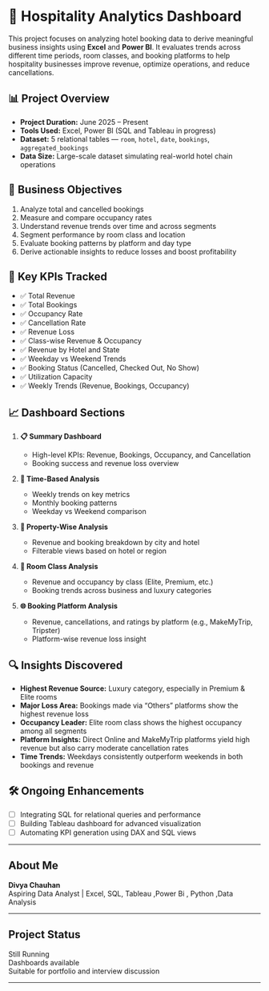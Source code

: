 # 🏨 Hospitality Analytics Dashboard

This project focuses on analyzing hotel booking data to derive meaningful business insights using **Excel** and **Power BI**. It evaluates trends across different time periods, room classes, and booking platforms to help hospitality businesses improve revenue, optimize operations, and reduce cancellations.

## 📊 Project Overview

- **Project Duration:** June 2025 – Present  
- **Tools Used:** Excel, Power BI (SQL and Tableau in progress)  
- **Dataset:** 5 relational tables — `room`, `hotel`, `date`, `bookings`, `aggregated_bookings`  
- **Data Size:** Large-scale dataset simulating real-world hotel chain operations

## 🎯 Business Objectives

1. Analyze total and cancelled bookings
2. Measure and compare occupancy rates
3. Understand revenue trends over time and across segments
4. Segment performance by room class and location
5. Evaluate booking patterns by platform and day type
6. Derive actionable insights to reduce losses and boost profitability

## 📌 Key KPIs Tracked

- ✅ Total Revenue  
- ✅ Total Bookings  
- ✅ Occupancy Rate  
- ✅ Cancellation Rate  
- ✅ Revenue Loss  
- ✅ Class-wise Revenue & Occupancy  
- ✅ Revenue by Hotel and State  
- ✅ Weekday vs Weekend Trends  
- ✅ Booking Status (Cancelled, Checked Out, No Show)  
- ✅ Utilization Capacity  
- ✅ Weekly Trends (Revenue, Bookings, Occupancy)

## 📈 Dashboard Sections

1. **📋 Summary Dashboard**  
   - High-level KPIs: Revenue, Bookings, Occupancy, and Cancellation
   - Booking success and revenue loss overview

2. **📆 Time-Based Analysis**  
   - Weekly trends on key metrics  
   - Monthly booking patterns  
   - Weekday vs Weekend comparison

3. **🏨 Property-Wise Analysis**  
   - Revenue and booking breakdown by city and hotel  
   - Filterable views based on hotel or region

4. **💺 Room Class Analysis**  
   - Revenue and occupancy by class (Elite, Premium, etc.)  
   - Booking trends across business and luxury categories

5. **🌐 Booking Platform Analysis**  
   - Revenue, cancellations, and ratings by platform (e.g., MakeMyTrip, Tripster)  
   - Platform-wise revenue loss insight

## 🔍 Insights Discovered

- **Highest Revenue Source:** Luxury category, especially in Premium & Elite rooms  
- **Major Loss Area:** Bookings made via “Others” platforms show the highest revenue loss  
- **Occupancy Leader:** Elite room class shows the highest occupancy among all segments  
- **Platform Insights:** Direct Online and MakeMyTrip platforms yield high revenue but also carry moderate cancellation rates  
- **Time Trends:** Weekdays consistently outperform weekends in both bookings and revenue

## 🛠️ Ongoing Enhancements

- [ ] Integrating SQL for relational queries and performance  
- [ ] Building Tableau dashboard for advanced visualization  
- [ ] Automating KPI generation using DAX and SQL views
       
---

## About Me

**Divya Chauhan**  
Aspiring Data Analyst | Excel, SQL, Tableau ,Power Bi , Python ,Data Analysis 

---

## Project Status

Still Running  
Dashboards available  
Suitable for portfolio and interview discussion

---




